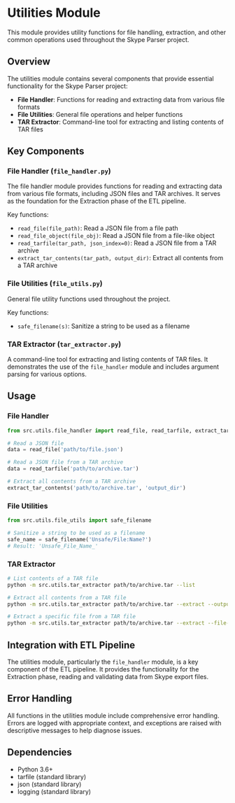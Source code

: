 # Utilities Module

This module provides utility functions for file handling, extraction, and other common operations used throughout the Skype Parser project.

## Overview

The utilities module contains several components that provide essential functionality for the Skype Parser project:

- **File Handler**: Functions for reading and extracting data from various file formats
- **File Utilities**: General file operations and helper functions
- **TAR Extractor**: Command-line tool for extracting and listing contents of TAR files

## Key Components

### File Handler (`file_handler.py`)

The file handler module provides functions for reading and extracting data from various file formats, including JSON files and TAR archives. It serves as the foundation for the Extraction phase of the ETL pipeline.

Key functions:

- `read_file(file_path)`: Read a JSON file from a file path
- `read_file_object(file_obj)`: Read a JSON file from a file-like object
- `read_tarfile(tar_path, json_index=0)`: Read a JSON file from a TAR archive
- `extract_tar_contents(tar_path, output_dir)`: Extract all contents from a TAR archive

### File Utilities (`file_utils.py`)

General file utility functions used throughout the project.

Key functions:

- `safe_filename(s)`: Sanitize a string to be used as a filename

### TAR Extractor (`tar_extractor.py`)

A command-line tool for extracting and listing contents of TAR files. It demonstrates the use of the `file_handler` module and includes argument parsing for various options.

## Usage

### File Handler

```python
from src.utils.file_handler import read_file, read_tarfile, extract_tar_contents

# Read a JSON file
data = read_file('path/to/file.json')

# Read a JSON file from a TAR archive
data = read_tarfile('path/to/archive.tar')

# Extract all contents from a TAR archive
extract_tar_contents('path/to/archive.tar', 'output_dir')
```

### File Utilities

```python
from src.utils.file_utils import safe_filename

# Sanitize a string to be used as a filename
safe_name = safe_filename('Unsafe/File:Name?')
# Result: 'Unsafe_File_Name_'
```

### TAR Extractor

```bash
# List contents of a TAR file
python -m src.utils.tar_extractor path/to/archive.tar --list

# Extract all contents from a TAR file
python -m src.utils.tar_extractor path/to/archive.tar --extract --output-dir output_dir

# Extract a specific file from a TAR file
python -m src.utils.tar_extractor path/to/archive.tar --extract --file-name specific_file.json
```

## Integration with ETL Pipeline

The utilities module, particularly the `file_handler` module, is a key component of the ETL pipeline. It provides the functionality for the Extraction phase, reading and validating data from Skype export files.

## Error Handling

All functions in the utilities module include comprehensive error handling. Errors are logged with appropriate context, and exceptions are raised with descriptive messages to help diagnose issues.

## Dependencies

- Python 3.6+
- tarfile (standard library)
- json (standard library)
- logging (standard library)